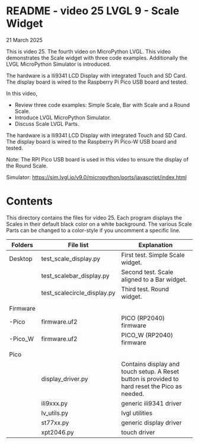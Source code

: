 # README - video 25 LVGL 9 - Scale Widget

21 March 2025

This is video 25.  The fourth video on MicroPython LVGL. This video demonstrates the Scale widget with three code examples.  Additionally the LVGL MicroPython Simulator is introduced.

The hardware is a Ili9341 LCD Display with integrated Touch and SD Card. The display board is wired to the Raspberry Pi Pico USB board and tested.

In this video,
- Review three code examples: Simple Scale, Bar with Scale and a Round Scale.
- Introduce LVGL MicroPython Simulator.
- Discuss Scale LVGL Parts.  

The hardware is a Ili9341 LCD Display with integrated Touch and SD Card.  The display board is wired to the Raspberry Pi Pico-W USB board and tested.  

Note:  The RPI Pico USB board is used in this video to ensure the display of the Round Scale.

Simulator:
https://sim.lvgl.io/v9.0/micropython/ports/javascript/index.html 

# Contents
This directory contains the files for video 25.  Each program displays the Scales in their default black color on a white background.  The various Scale Parts can be changed to a color-style if you uncomment a specific line. 

| Folders | File list | Explanation |
|---------|-----------|-------------|
| Desktop | test_scale_display.py     | First test. Simple Scale widget. |
|         | test_scalebar_display.py | Second test. Scale aligned to a Bar widget. |
|         | test_scalecircle_display.py| Third test. Round widget. |
|         |                      |                            |
| Firmware|                      |                            |
| -Pico   |firmware.uf2         |   PICO (RP2040) firmware    |
| -Pico_W |firmware.uf2         |   PICO_W (RP2040) firmware    |
|         |                      |                                 |
| Pico    |                      |                             |
|         |   display_driver.py  | Contains display and touch setup. A Reset button is provided to hard reset the Pico as needed. |
|         |   ili9xxx.py         | generic ili9341 driver  |
|         |   lv_utils.py        | lvgl utilities   |
|         |   st77xx.py          | generic display driver |
|         |   xpt2046.py         | touch driver           |